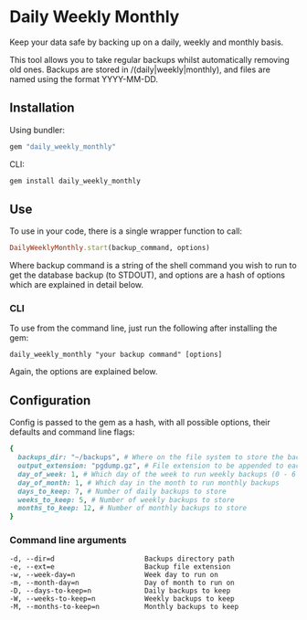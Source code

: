 # Daily Weekly Monthly

Keep your data safe by backing up on a daily, weekly and monthly basis.

This tool allows you to take regular backups whilst automatically removing old ones.
Backups are stored in <backup location>/(daily|weekly|monthly), and files are named using
the format YYYY-MM-DD.<extension>

## Installation

Using bundler:

```ruby
gem "daily_weekly_monthly"
```

CLI: 

```sh
gem install daily_weekly_monthly
```

## Use

To use in your code, there is a single wrapper function to call:

```ruby
DailyWeeklyMonthly.start(backup_command, options)
```

Where backup command is a string of the shell command you wish to run to get the database backup (to STDOUT),
and options are a hash of options which are explained in detail below.


### CLI

To use from the command line, just run the following after installing the gem:

    daily_weekly_monthly "your backup command" [options]

Again, the options are explained below.


## Configuration

Config is passed to the gem as a hash, with all possible options, their defaults and command line flags:

```ruby
{
  backups_dir: "~/backups", # Where on the file system to store the backups
  output_extension: "pgdump.gz", # File extension to be appended to each backup
  day_of_week: 1, # Which day of the week to run weekly backups (0 - 6 where 0 is Sunday and 6 is Saturday)
  day_of_month: 1, # Which day in the month to run monthly backups
  days_to_keep: 7, # Number of daily backups to store
  weeks_to_keep: 5, # Number of weekly backups to store
  months_to_keep: 12, # Number of monthly backups to store
}
```

### Command line arguments

    -d, --dir=d                      Backups directory path
    -e, --ext=e                      Backup file extension
    -w, --week-day=n                 Week day to run on
    -m, --month-day=n                Day of month to run on
    -D, --days-to-keep=n             Daily backups to keep
    -W, --weeks-to-keep=n            Weekly backups to keep
    -M, --months-to-keep=n           Monthly backups to keep 

